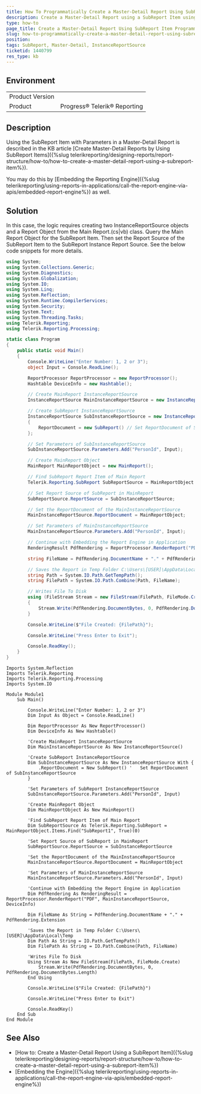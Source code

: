 ```yaml
---
title: How To Programmatically Create a Master-Detail Report Using SubReport Item
description: Create a Master-Detail Report using a SubReport Item using only code.
type: how-to
page_title: Create a Master-Detail Report Using SubReport Item Programmatically
slug: how-to-programmatically-create-a-master-detail-report-using-subreport-item
position: 
tags: SubReport, Master-Detail, InstanceReportSource
ticketid: 1440799
res_type: kb
---
```


## Environment
<table>
	<tbody>
		<tr>
			<td>Product Version</td>
		</tr>
		<tr>
			<td>Product</td>
			<td>Progress® Telerik® Reporting</td>
		</tr>
	</tbody>
</table>


## Description

Using the SubReport Item with Parameters in a Master-Detail Report is described in the KB article [Create Master-Detail Reports by Using SubReport Items]({%slug telerikreporting/designing-reports/report-structure/how-to/how-to-create-a-master-detail-report-using-a-subreport-item%}). 

You may do this by [Embedding the Reporting Engine]({%slug telerikreporting/using-reports-in-applications/call-the-report-engine-via-apis/embedded-report-engine%}) as well.

## Solution

In this case, the logic requires creating two InstanceReportSource objects and a Report Object from the Main Report.(cs|vb) class. Query the Main Report Object for the SubReport Item. Then set the Report Source of the SubReport Item to the SubReport Instance Report Source. See the below code snippets for more details.

````C#
using System;
using System.Collections.Generic;
using System.Diagnostics;
using System.Globalization;
using System.IO;
using System.Linq;
using System.Reflection;
using System.Runtime.CompilerServices;
using System.Security;
using System.Text;
using System.Threading.Tasks;
using Telerik.Reporting;
using Telerik.Reporting.Processing;

static class Program
{
	public static void Main()
	{
		Console.WriteLine("Enter Number: 1, 2 or 3");
		object Input = Console.ReadLine();

		ReportProcessor ReportProcessor = new ReportProcessor();
		Hashtable DeviceInfo = new Hashtable();

		// Create MainReport InstanceReportSource
		InstanceReportSource MainInstanceReportSource = new InstanceReportSource();

		// Create SubReport InstanceReportSource
		InstanceReportSource SubInstanceReportSource = new InstanceReportSource()
		{
			ReportDocument = new SubReport() // Set ReportDocument of SubInstanceReportSource
		};

		// Set Parameters of SubInstanceReportSource
		SubInstanceReportSource.Parameters.Add("PersonId", Input);

		// Create MainReport Object
		MainReport MainReportObject = new MainReport();

		// Find SubReport Report Item of Main Report
		Telerik.Reporting.SubReport SubReportSource = MainReportObject.Items.Find("SubReport1", true)(0);

		// Set Report Source of SubReport in MainReport
		SubReportSource.ReportSource = SubInstanceReportSource;

		// Set the ReportDocument of the MainInstanceReportSource
		MainInstanceReportSource.ReportDocument = MainReportObject;

		// Set Parameters of MainInstanceReportSource
		MainInstanceReportSource.Parameters.Add("PersonId", Input);

		// Continue with Embedding the Report Engine in Application
		RenderingResult PdfRendering = ReportProcessor.RenderReport("PDF", MainInstanceReportSource, DeviceInfo);

		string FileName = PdfRendering.DocumentName + "." + PdfRendering.Extension;

		// Saves the Report in Temp Folder C:\Users\[USER]\AppData\Local\Temp
		string Path = System.IO.Path.GetTempPath();
		string FilePath = System.IO.Path.Combine(Path, FileName);

		// Writes File To Disk
		using (FileStream Stream = new FileStream(FilePath, FileMode.Create))
		{
			Stream.Write(PdfRendering.DocumentBytes, 0, PdfRendering.DocumentBytes.Length);
		}

		Console.WriteLine($"File Created: {FilePath}");

		Console.WriteLine("Press Enter to Exit");

		Console.ReadKey();
	}
}
````
````VB
Imports System.Reflection
Imports Telerik.Reporting
Imports Telerik.Reporting.Processing
Imports System.IO

Module Module1
	Sub Main()

		Console.WriteLine("Enter Number: 1, 2 or 3")
		Dim Input As Object = Console.ReadLine()

		Dim ReportProcessor As New ReportProcessor()
		Dim DeviceInfo As New Hashtable()

		'Create MainReport InstanceReportSource
		Dim MainInstanceReportSource As New InstanceReportSource()

		'Create SubReport InstanceReportSource
		Dim SubInstanceReportSource As New InstanceReportSource With {
			.ReportDocument = New SubReport() '   Set ReportDocument of SubInstanceReportSource
		}

		'Set Parameters of SubReport InstanceReportSource
		SubInstanceReportSource.Parameters.Add("PersonId", Input)

		'Create MainReport Object
		Dim MainReportObject As New MainReport()

		'Find SubReport Report Item of Main Report
		Dim SubReportSource As Telerik.Reporting.SubReport = MainReportObject.Items.Find("SubReport1", True)(0)

		'Set Report Source of SubReport in MainReport
		SubReportSource.ReportSource = SubInstanceReportSource

		'Set the ReportDocument of the MainInstanceReportSource
		MainInstanceReportSource.ReportDocument = MainReportObject

		'Set Parameters of MainInstanceReportSource
		MainInstanceReportSource.Parameters.Add("PersonId", Input)

		'Continue with Embedding the Report Engine in Application
		Dim PdfRendering As RenderingResult = ReportProcessor.RenderReport("PDF", MainInstanceReportSource, DeviceInfo)

		Dim FileName As String = PdfRendering.DocumentName + "." + PdfRendering.Extension

		'Saves the Report in Temp Folder C:\Users\[USER]\AppData\Local\Temp
		Dim Path As String = IO.Path.GetTempPath()
		Dim FilePath As String = IO.Path.Combine(Path, FileName)

		'Writes File To Disk
		Using Stream As New FileStream(FilePath, FileMode.Create)
			Stream.Write(PdfRendering.DocumentBytes, 0, PdfRendering.DocumentBytes.Length)
		End Using

		Console.WriteLine($"File Created: {FilePath}")

		Console.WriteLine("Press Enter to Exit")

		Console.ReadKey()
	End Sub
End Module
````

## See Also

* [How to: Create a Master-Detail Report Using a SubReport Item]({%slug telerikreporting/designing-reports/report-structure/how-to/how-to-create-a-master-detail-report-using-a-subreport-item%})
* [Embedding the Engine]({%slug telerikreporting/using-reports-in-applications/call-the-report-engine-via-apis/embedded-report-engine%})
